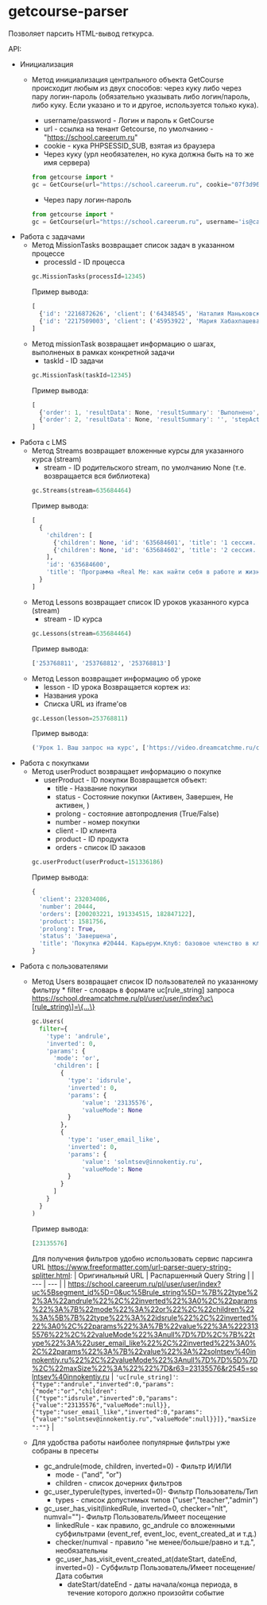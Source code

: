 # getcourse-parser
Позволяет парсить HTML-вывод геткурса.

API:
- Инициализация
  - Метод инициализация центрального объекта GetCourse происходит любым из двух способов: через куку либо через пару логин-пароль (обязательно указывать либо логин/пароль, либо куку. Если указано и то и другое, используется только кука).
    * username/password - Логин и пароль к GetCourse
    * url - ссылка на тенант Getcourse, по умолчанию - "https://school.careerum.ru"
    * cookie - кука PHPSESSID_SUB, взятая из браузера

    - Через куку (урл необязателен, но кука должна быть на то же имя сервера)
    ```python
    from getcourse import *
    gc = GetCourse(url="https://school.careerum.ru", cookie="07f3d96b13b8b33112345638d39ea485")
    ```
    - Через пару логин-пароль
    ```python
    from getcourse import *
    gc = GetCourse(url="https://school.careerum.ru", username='is@careerum.com', password='S3cr37')
    ```     
- Работа с задачами
  - Метод MissionTasks возвращает список задач в указанном процессе
    * processId - ID процесса
    ```python
    gc.MissionTasks(processId=12345)
    ```
    Пример вывода:
    ```python
    [
      {'id': '2216872626', 'client': ('64348545', 'Наталия Маньковская'), 'subject': ('user', '64348545'), 'status': 'Отложена'},
      {'id': '2217509003', 'client': ('45953922', 'Мария Хабахпашева'), 'subject': ('user', '45953922'), 'status': 'Отложена'}
    ]
    ```
  - Метод missionTask возвращает информацию о шагах, выполненых в рамках конкретной задачи
    * taskId - ID задачи
    ```python
    gc.MissionTask(taskId=12345)
    ```
    Пример вывода:
    ```javascript
    [
      {'order': 1, 'resultData': None, 'resultSummary': 'Выполнено', 'stepAction': 'Начало скрипта', 'stepId': 85102200676, 'stepTemplateId': 14646448, 'stepTitle': '"Начало работы"', 'subprocess': '', 'who': ''},
      {'order': 2, 'resultData': None, 'resultSummary': '', 'stepAction': 'Завершение процесса', 'stepId': 85102274162, 'stepTemplateId': 7993476, 'stepTitle': '"Завершение процесса"', 'subprocess': '522600', 'who': ''}
    ]
    ```
- Работа с LMS
  - Метод Streams возвращает вложенные курсы для указанного курса (stream)
    * stream - ID родительского stream, по умолчанию None (т.е. возвращается вся библиотека)
    ```python
    gc.Streams(stream=635684464)
    ```
    Пример вывода:
    ```python
    [
      {
        'children': [
          {'children': None, 'id': '635684601', 'title': '1 сессия. Запрос на курс и карьерные установки'},
          {'children': None, 'id': '635684602', 'title': '2 сессия. Таланты и ценности'}
        ],
        'id': '635684600',
        'title': 'Программа «Real Me: как найти себя в работе и жизни»'
      }
    ]
    ```
  - Метод Lessons возвращает список ID уроков указанного курса (stream)
    * stream - ID курса
    ```python
    gc.Lessons(stream=635684464)
    ```
    Пример вывода:
    ```python
    ['253768811', '253768812', '253768813']
    ```
  - Метод Lesson возвращает информацию об уроке
    * lesson - ID урока
    Возвращается кортеж из:
    * Названия урока
    * Списка URL из iframe'ов
    ```python
    gc.Lesson(lesson=253768811)
    ```
    Пример вывода:
    ```python
    ('Урок 1. Ваш запрос на курс', ['https://video.dreamcatchme.ru/cRkmQf4A'])
    ```      
- Работа с покупками
  - Метод userProduct возвращает информацию о покупке
    * userProduct - ID покупки
        Возвращается объект:
        * title - Название покупки
        * status - Состояние покупки (Активен, Завершен, Не активен, )
        * prolong - состояние автопродления (True/False)
        * number - номер покупки
        * client - ID клиента
        * product - ID продукта
        * orders - список ID заказов
    ```python
    gc.userProduct(userProduct=151336186)
    ```
    Пример вывода:
    ```python
    {
      'client': 232034086,
      'number': 20444,
      'orders': [200203221, 191334515, 182847122],
      'product': 1581756,
      'prolong': True,
      'status': 'Завершена',
      'title': 'Покупка #20444. Карьерум.Клуб: базовое членство в клубе'
    }
    ```      
- Работа с пользователями
  - Метод Users возвращает список ID пользователей по указанному фильтру
        * filter - словарь в формате uc\[rule_string\] запроса https://school.dreamcatchme.ru/pl/user/user/index?uc\[rule_string\]=\{...\}
    ```python
    gc.Users(
      filter={
        'type': 'andrule',
        'inverted': 0,
        'params': {
          'mode': 'or',
          'children': [
            {
              'type': 'idsrule',
              'inverted': 0,
              'params': {
                  'value': '23135576',
                  'valueMode': None
              }
            },
            {
              'type': 'user_email_like',
              'inverted': 0,
              'params': {
                  'value': 'solntsev@innokentiy.ru',
                  'valueMode': None
              }
            }
          ]
        }
      }
    )
    ```
    Пример вывода:
    ```python
    [23135576]
    ```      
    Для получения фильтров удобно использовать сервис парсинга URL https://www.freeformatter.com/url-parser-query-string-splitter.html:
    | Оригинальный URL | Распаршенный Query String |
    | --- | --- |
    | https://school.careerum.ru/pl/user/user/index?uc%5Bsegment_id%5D=0&uc%5Brule_string%5D=%7B%22type%22%3A%22andrule%22%2C%22inverted%22%3A0%2C%22params%22%3A%7B%22mode%22%3A%22or%22%2C%22children%22%3A%5B%7B%22type%22%3A%22idsrule%22%2C%22inverted%22%3A0%2C%22params%22%3A%7B%22value%22%3A%2223135576%22%2C%22valueMode%22%3Anull%7D%7D%2C%7B%22type%22%3A%22user_email_like%22%2C%22inverted%22%3A0%2C%22params%22%3A%7B%22value%22%3A%22solntsev%40innokentiy.ru%22%2C%22valueMode%22%3Anull%7D%7D%5D%7D%2C%22maxSize%22%3A%22%22%7D&r63=23135576&r2545=solntsev%40innokentiy.ru | `'uc[rule_string]'`: `{"type":"andrule","inverted":0,"params":{"mode":"or","children":[{"type":"idsrule","inverted":0,"params":{"value":"23135576","valueMode":null}},{"type":"user_email_like","inverted":0,"params":{"value":"solntsev@innokentiy.ru","valueMode":null}}]},"maxSize":""}` |

  - Для удобства работы наиболее популярные фильтры уже собраны в пресеты
    - gc_andrule(mode, children, inverted=0) - Фильтр И/ИЛИ
      * mode - ("and", "or")
      * children - список дочерних фильтров
    - gc_user_typerule(types, inverted=0)- Фильтр Пользователь/Тип
      * types - список допустимых типов ("user","teacher","admin")
    - gc_user_has_visit(linkedRule, inverted=0, checker="nlt", numval="")- Фильтр Пользователь/Имеет посещение
      * linkedRule - как правило, gc_andrule со вложенными субфильтрами (event_ref, event_loc, event_created_at и т.д.)
      * checker/numval - правило "не менее/больше/равно и т.д.", необязательны
      - gc_user_has_visit_event_created_at(dateStart, dateEnd, inverted=0) - Субфильтр Пользователь/Имеет посещение/Дата события
        * dateStart/dateEnd - даты начала/конца периода, в течение которого должно произойти событие

